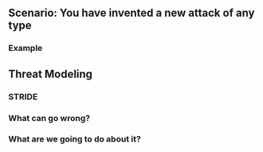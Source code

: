 ## Scenario: You have invented a new attack of any type

### Example

## Threat Modeling

### STRIDE

### What can go wrong?

### What are we going to do about it?